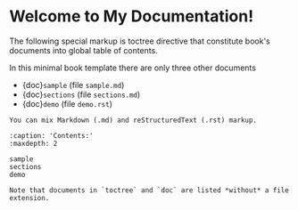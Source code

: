 # Welcome to My Documentation!

The following special markup is toctree directive that constitute book's documents into global table of contents.

In this minimal book template there are only three other documents

- {doc}`sample` (file `sample.md`)
- {doc}`sections` (file `sections.md`)
- {doc}`demo` (file `demo.rst`)

```{tip}
You can mix Markdown (.md) and reStructuredText (.rst) markup.
```

```{toctree}
:caption: 'Contents:'
:maxdepth: 2

sample
sections
demo
```

```{note}
Note that documents in `toctree` and `doc` are listed *without* a file extension.
```
